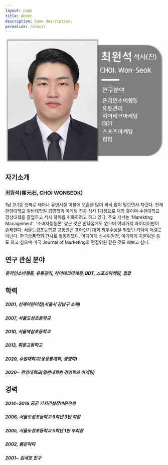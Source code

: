 ```yaml
---
layout: page
title: About
description: Some description.
permalink: /about/
---
```


<img class="img-rounded" src="/assets/img/uploads/프로필1.JPG" alt="chldnjstjr" width="600">

## 자기소개
### 최원석(崔元石, CHOI WONSEOK)
1남 2녀중 셋째로 태어나 유년시절 이불에 오줌을 많이 싸서 많이 맞으면서 자랐다. 현재 한양대학교 일반대학원 경영학과 마케팅 전공 석사 1기생으로 재학 중이며 수원대학교 경상대학을 졸업하고 석사 학위를 취득하려고 하고 있다. 주요 저서는 'Marekting Management', '소비자행동론' 같은 것은 안타깝게도 없으며 여러가지 아이디어만이 존재한다. 서울도성초등학교 교통안전 표어짓기 대회 최우수상을 받았던 기억이 어렴풋이난다. 한국상품학회 간사로 활동하였다. 어디어디 심사위원장, 여기저기 자문위원 등도 하고 싶으며 미국 Journal of Marketing의 편집위원 같은 것도 해보고 싶다. 


## 연구 관심 분야
##### 온라인소비행동, 유통관리, 하이테크마케팅, BDT, 스포츠마케팅, 힙합

## 학력
##### 2001, 선재어린이집(서울시 강남구 소재)
##### 2007, 서울도성초등학교
##### 2010, 서울역삼초등학교
##### 2013, 휘문고등학교
##### 2020, 수원대학교(응용통계학, 경영학)
##### 2020~ 한양대학교(일반대학원 경영학과 마케팅)

## 경력 
##### 2014~2016 공군 기지건설장비운전병
##### 2006, 서울도성초등학교 6학년 3반 회장
##### 2005, 서울도성초등학교 5학년 1반 부회장
##### 2002, 붉은악마
##### 2001~ 김세호 친구
